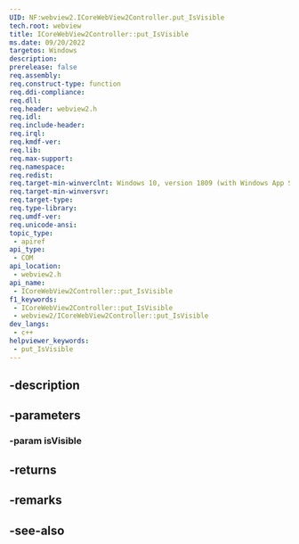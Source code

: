 ```yaml
---
UID: NF:webview2.ICoreWebView2Controller.put_IsVisible
tech.root: webview
title: ICoreWebView2Controller::put_IsVisible
ms.date: 09/20/2022
targetos: Windows
description: 
prerelease: false
req.assembly: 
req.construct-type: function
req.ddi-compliance: 
req.dll: 
req.header: webview2.h
req.idl: 
req.include-header: 
req.irql: 
req.kmdf-ver: 
req.lib: 
req.max-support: 
req.namespace: 
req.redist: 
req.target-min-winverclnt: Windows 10, version 1809 (with Windows App SDK 1.1 or later)
req.target-min-winversvr: 
req.target-type: 
req.type-library: 
req.umdf-ver: 
req.unicode-ansi: 
topic_type:
 - apiref
api_type:
 - COM
api_location:
 - webview2.h
api_name:
 - ICoreWebView2Controller::put_IsVisible
f1_keywords:
 - ICoreWebView2Controller::put_IsVisible
 - webview2/ICoreWebView2Controller::put_IsVisible
dev_langs:
 - c++
helpviewer_keywords:
 - put_IsVisible
---
```


## -description

## -parameters

### -param isVisible

## -returns

## -remarks

## -see-also

